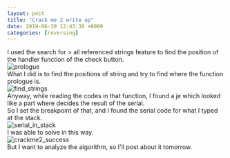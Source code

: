 ```yaml
---
layout: post
title: "Crack me 2 write up"
date: 2019-06-30 12:43:36 +0900
categories: [reversing]
---
```


I used the search for > all referenced strings feature to find the position of the handler function of the check button.  
![prologue](https://raw.githubusercontent.com/kim-yeon-gyu-exlock/kim-yeon-gyu-exlock.github.io/master/assets/pictures/crackme_prologue.png)  
What I did is to find the positions of string and try to find where the function prologue is.  
![find_strings](https://raw.githubusercontent.com/kim-yeon-gyu-exlock/kim-yeon-gyu-exlock.github.io/master/assets/pictures/find_strings.png)  
Anyway, while reading the codes in that function, I found a je which looked like a part where decides the result of the serial.  
So I set the breakpoint of that, and I found the serial code for what I typed at the stack.  
![serial_in_stack](https://raw.githubusercontent.com/kim-yeon-gyu-exlock/kim-yeon-gyu-exlock.github.io/master/assets/pictures/serial_in_stack.png)  
I was able to solve in this way.  
![crackme2_success](https://raw.githubusercontent.com/kim-yeon-gyu-exlock/kim-yeon-gyu-exlock.github.io/master/assets/pictures/crackme2_success.png)  
But I want to analyze the algorithm, so I'll post about it tomorrow.
